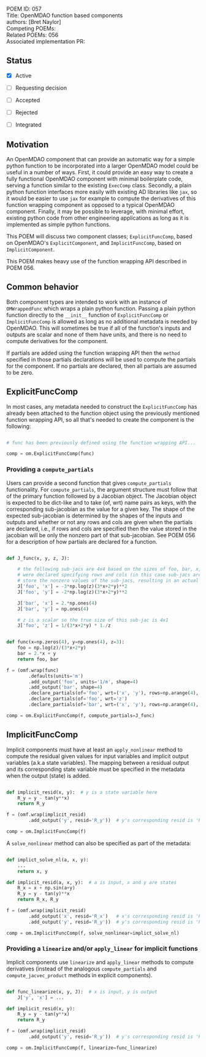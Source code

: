 POEM ID: 057  
Title:  OpenMDAO function based components  
authors: [Bret Naylor]  
Competing POEMs:     
Related POEMs: 056   
Associated implementation PR:  

##  Status

- [x] Active
- [ ] Requesting decision
- [ ] Accepted
- [ ] Rejected
- [ ] Integrated


## Motivation

An OpenMDAO component that can provide an automatic way for a simple python function to be 
incorporated into a larger OpenMDAO model could be useful in a number of ways.  First, it could
provide an easy way to create a fully functional OpenMDAO component with minimal boilerplate code, serving a function similar to the existing `ExecComp` class.  Secondly, a plain python function 
interfaces more easily with existing AD libraries like `jax`, so it would be easier to use `jax` 
for example to compute the derivatives of this function wrapping component as opposed to a typical
OpenMDAO component.  Finally, it may be possible to leverage, with minimal effort, existing python 
code from other engineering applications as long as it is implemented as simple python functions.

This POEM will discuss two component classes; `ExplicitFuncComp`, based on OpenMDAO's 
`ExplicitComponent`, and `ImplicitFuncComp`, based on `ImplicitComponent`.

This POEM makes heavy use of the function wrapping API described in POEM 056.


## Common behavior

Both component types are intended to work with an instance of `OMWrappedFunc` which wraps a plain
python function.  Passing a plain python function directly to the `__init__` function of 
`ExplicitFuncComp` or `ImplicitFuncComp` is allowed as long as no additional metadata is needed
by OpenMDAO.  This will sometimes be true if all of the function's inputs and outputs are scalar and
none of them have units, and there is no need to compute derivatives for the component.

If partials are added using the function wrapping API then the `method` specified in those partials
declarations will be used to compute the partials for the component.  If no partials are declared,
then all partials are assumed to be zero.


## ExplicitFuncComp

In most cases, any metadata needed to construct the `ExplicitFuncComp` has already been attached
to the function object using the previously mentioned function wrapping API, so all that's needed
to create the component is the following:

```python

# func has been previously defined using the function wrapping API...

comp = om.ExplicitFuncComp(func)

```

### Providing a `compute_partials`

Users can provide a second function that gives `compute_partials` functionality. 
For `compute_partials`, the argument structure must follow that of the primary function followed by
a Jacobian object.   The Jacobian object is expected to be dict-like and
to take (of, wrt) name pairs as keys, with the corresponding sub-jacobian as the value for a given
key.  The shape of the expected sub-jacobian is determined by the shapes of the inputs and outputs and whether or not any rows and cols are given when the partials are declared, i.e., if rows and cols
are specified then the value stored in the jacobian will be only the nonzero part of that sub-jacobian. See POEM 056 for a description of how partials are declared for a function.

```python

def J_func(x, y, z, J): 

    # the following sub-jacs are 4x4 based on the sizes of foo, bar, x, and y, but the partials
    # were declared specifying rows and cols (in this case sub-jacs are diagonal), so we only
    # store the nonzero values of the sub-jacs, resulting in an actual size of 4 rather than 4x4.
    J['foo', 'x'] = -3*np.log(z)(3*x+2*y)**2 
    J['foo', 'y'] = -2*np.log(z)(3*x+2*y)**2 

    J['bar', 'x'] = 2.*np.ones(4)
    J['bar', 'y'] = np.ones(4)

    # z is a scalar so the true size of this sub-jac is 4x1
    J['foo', 'z'] = 1/(3*x+2*y) * 1./z


def func(x=np.zeros(4), y=np.ones(4), z=3): 
    foo = np.log(z)/(3*x+2*y)
    bar = 2.*x + y
    return foo, bar

f = (omf.wrap(func)
        .defaults(units='m')
        .add_output('foo', units='1/m', shape=4)
        .add_output('bar', shape=4)
        .declare_partials(of='foo', wrt=('x', 'y'), rows=np.arange(4), cols=np.arange(4))
        .declare_partials(of='foo', wrt='z')
        .declare_partials(of='bar', wrt=('x', 'y'), rows=np.arange(4), cols=np.arange(4)))

comp = om.ExplicitFuncComp(f, compute_partials=J_func)
```


## ImplicitFuncComp

Implicit components must have at least an `apply_nonlinear` method to compute the residual given 
values for input variables and implicit output variables (a.k.a state variables).  The mapping 
between a residual output and its corresponding state variable must be specified in the metadata 
when the output (state) is added.
 

```python

def implicit_resid(x, y):  # y is a state variable here
    R_y = y - tan(y**x)
    return R_y

f = (omf.wrap(implicit_resid)
        .add_output('y', resid='R_y'))  # y's corresponding resid is 'R_y'

comp = om.ImplicitFuncComp(f)
```


A `solve_nonlinear` method can also be specified as part of the metadata: 

```python

def implict_solve_nl(a, x, y):
    ...
    return x, y

def implicit_resid(a, x, y):  # a is input, x and y are states
    R_x = x + np.sin(a+y)
    R_y = y - tan(y)**x
    return R_x, R_y

f = (omf.wrap(implicit_resid)
        .add_output('x', resid='R_x')   # x's corresponding resid is 'R_x'
        .add_output('y', resid='R_y'))  # y's corresponding resid is 'R_y'

comp = om.ImplicitFuncComp(f, solve_nonlinear=implict_solve_nl)
```

### Providing a `linearize` and/or `apply_linear` for implicit functions

Implicit components use `linearize` and `apply_linear` methods to compute derivatives (instead of 
the analogous `compute_partials` and `compute_jacvec_product` methods in explicit components). 

```python

def func_linearize(x, y, J):  # x is input, y is output
    J['y', 'x'] = ...

def implicit_resid(x, y):
    R_y = y - tan(y**x)
    return R_y

f = (omf.wrap(implicit_resid)
        .add_output('y', resid='R_y'))  # y's corresponding resid is 'R_y'

comp = om.ImplicitFuncComp(f, linearize=func_linearize)
```
